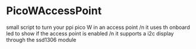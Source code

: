 # PicoWAccessPoint
small script to turn your ppi pico W in an access point
/n it uses th onboard led to show if the access point is enabled
/n it supports a i2c display through the ssd1306 module
